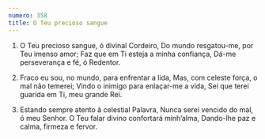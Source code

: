```yaml
---
numero: 358
title: O Teu precioso sangue
---
```

1. O Teu precioso sangue, ó divinal Cordeiro,
Do mundo resgatou-me, por Teu imenso amor;
Faz que em Ti esteja a minha confiança,
Dá-me perseverança e fé, ó Redentor.

2. Fraco eu sou, no mundo, para enfrentar a lida,
Mas, com celeste força, o mal não temerei;
Vindo o inimigo para enlaçar-me a vida,
Sei que terei guarida em Ti, meu grande Rei.

3. Estando sempre atento à celestial Palavra,
Nunca serei vencido do mal, ó meu Senhor.
O Teu falar divino confortará minh’alma,
Dando-lhe paz e calma, firmeza e fervor.
